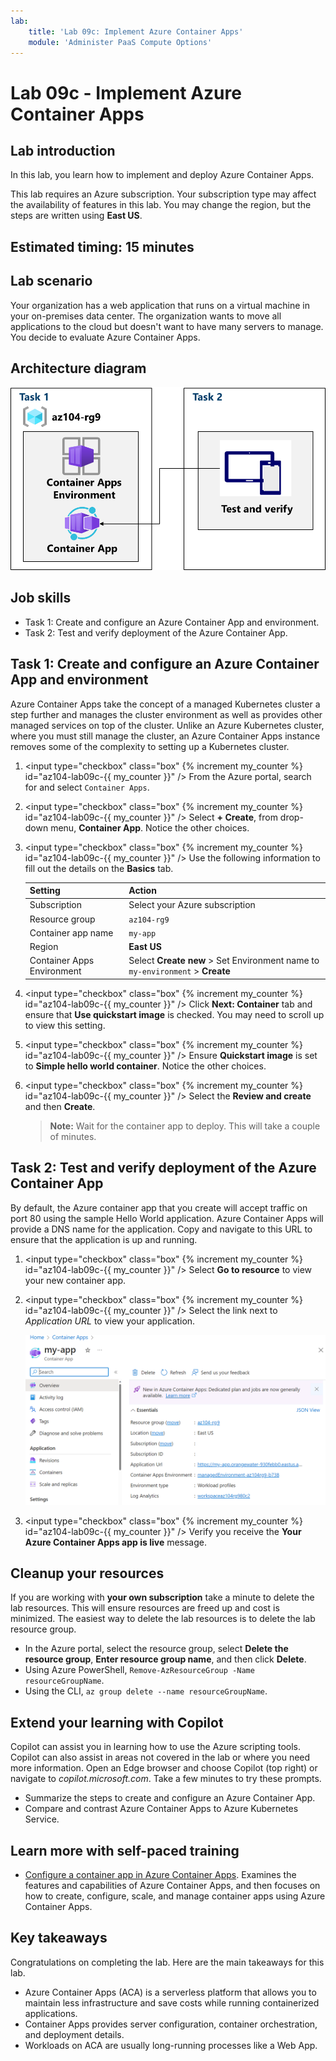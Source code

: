 ```yaml
---
lab:
    title: 'Lab 09c: Implement Azure Container Apps'
    module: 'Administer PaaS Compute Options'
---
```


# Lab 09c - Implement Azure Container Apps

## Lab introduction

In this lab, you learn how to implement and deploy Azure Container Apps.

This lab requires an Azure subscription. Your subscription type may affect the availability of features in this lab. You may change the region, but the steps are written using **East US**.

## Estimated timing: 15 minutes

## Lab scenario

Your organization has a web application that runs on a virtual machine in your on-premises data center. The organization wants to move all applications to the cloud but doesn't want to have many servers to manage. You decide to evaluate Azure Container Apps.

## Architecture diagram

![Diagram of the tasks.](../media/az104-lab09b-aca-architecture.png)

## Job skills

- Task 1: Create and configure an Azure Container App and environment.
- Task 2: Test and verify deployment of the Azure Container App.

## Task 1: Create and configure an Azure Container App and environment

Azure Container Apps take the concept of a managed Kubernetes cluster a step further and manages the cluster environment as well as provides other managed services on top of the cluster. Unlike an Azure Kubernetes cluster, where you must still manage the cluster, an Azure Container Apps instance removes some of the complexity to setting up a Kubernetes cluster.

1. <input type="checkbox" class="box" {% increment my_counter %} id="az104-lab09c-{{ my_counter }}" /> From the Azure portal, search for and select `Container Apps`.

1. <input type="checkbox" class="box" {% increment my_counter %} id="az104-lab09c-{{ my_counter }}" /> Select **+ Create**, from drop-down menu, **Container App**. Notice the other choices.

1. <input type="checkbox" class="box" {% increment my_counter %} id="az104-lab09c-{{ my_counter }}" /> Use the following information to fill out the details on the **Basics** tab.

    | Setting | Action |
    |---|---|
    | Subscription | Select your Azure subscription |
    | Resource group | `az104-rg9` |
    | Container app name |  `my-app` |
    | Region    | **East US** |
    | Container Apps Environment | Select **Create new** > Set Environment name to `my-environment` > **Create** |

1. <input type="checkbox" class="box" {% increment my_counter %} id="az104-lab09c-{{ my_counter }}" /> Click **Next: Container** tab and ensure that **Use quickstart image** is checked. You may need to scroll up to view this setting.

1. <input type="checkbox" class="box" {% increment my_counter %} id="az104-lab09c-{{ my_counter }}" /> Ensure **Quickstart image** is set to **Simple hello world container**. Notice the other choices.

1. <input type="checkbox" class="box" {% increment my_counter %} id="az104-lab09c-{{ my_counter }}" /> Select the **Review and create** and then **Create**.

    >**Note:** Wait for the container app to deploy. This will take a couple of minutes.

## Task 2: Test and verify deployment of the Azure Container App

By default, the Azure container app that you create will accept traffic on port 80 using the sample Hello World application. Azure Container Apps will provide a DNS name for the application. Copy and navigate to this URL to ensure that the application is up and running.

1. <input type="checkbox" class="box" {% increment my_counter %} id="az104-lab09c-{{ my_counter }}" /> Select **Go to resource** to view your new container app.

1. <input type="checkbox" class="box" {% increment my_counter %} id="az104-lab09c-{{ my_counter }}" /> Select the link next to *Application URL* to view your application.

    ![Screenshot of the ACA overview page in the portal.](../media/az104-lab09b-aca-overview.png)

1. <input type="checkbox" class="box" {% increment my_counter %} id="az104-lab09c-{{ my_counter }}" /> Verify you receive the **Your Azure Container Apps app is live** message.

## Cleanup your resources

If you are working with **your own subscription** take a minute to delete the lab resources. This will ensure resources are freed up and cost is minimized. The easiest way to delete the lab resources is to delete the lab resource group.

- In the Azure portal, select the resource group, select **Delete the resource group**, **Enter resource group name**, and then click **Delete**.
- Using Azure PowerShell, `Remove-AzResourceGroup -Name resourceGroupName`.
- Using the CLI, `az group delete --name resourceGroupName`.

## Extend your learning with Copilot

Copilot can assist you in learning how to use the Azure scripting tools. Copilot can also assist in areas not covered in the lab or where you need more information. Open an Edge browser and choose Copilot (top right) or navigate to *copilot.microsoft.com*. Take a few minutes to try these prompts.

- Summarize the steps to create and configure an Azure Container App.
- Compare and contrast Azure Container Apps to Azure Kubernetes Service.

## Learn more with self-paced training

- [Configure a container app in Azure Container Apps](https://learn.microsoft.com/training/modules/configure-container-app-azure-container-apps/). Examines the features and capabilities of Azure Container Apps, and then focuses on how to create, configure, scale, and manage container apps using Azure Container Apps.

## Key takeaways

Congratulations on completing the lab. Here are the main takeaways for this lab.

- Azure Container Apps (ACA) is a serverless platform that allows you to maintain less infrastructure and save costs while running containerized applications.
- Container Apps provides server configuration, container orchestration, and deployment details.
- Workloads on ACA are usually long-running processes like a Web App.
